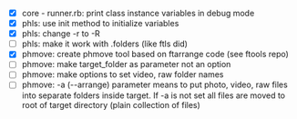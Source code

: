 - [x] core - runner.rb: print class instance variables in debug mode
- [x] phls: use init method to initialize variables
- [x] phls: change -r to -R
- [ ] phls: make it work with .folders (like ftls did)
- [x] phmove: create phmove tool based on ftarrange code (see ftools repo)
- [ ] phmove: make target_folder as parameter not an option
- [ ] phmove: make options to set video, raw folder names
- [ ] phmove: -a (--arrange) parameter means to put photo, video, raw files into separate folders inside target. If -a is not set all files are moved to root of target directory (plain collection of files)
